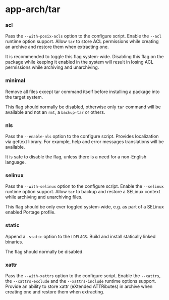 # app-arch/tar
### acl
Pass the `--with-posix-acls` option to the configure script. Enable the `--acl` runtime option support. Allow `tar` to store ACL permissions while creating an archive and restore them when extracting one.

It is recommended to toggle this flag system-wide. Disabling this flag on the package while keeping it enabled in the system will result in losing ACL permissions while archiving and unarchiving.

### minimal
Remove all files except tar command itself before installing a package into the target system.

This flag should normally be disabled, otherwise only `tar` command will be available and not an `rmt`, a `backup-tar` or others.

### nls
Pass the `--enable-nls` option to the configure script. Provides localization via gettext library. For example, help and error messages translations will be available.

It is safe to disable the flag, unless there is a need for a non-English language.

### selinux
Pass the `--with-selinux` option to the configure script. Enable the `--selinux` runtime option support. Allow `tar` to backup and restore a SELinux context while archiving and unarchiving files.

This flag should be only ever toggled system-wide, e.g. as part of a SELinux enabled Portage profile.

### static
Append a `-static` option to the `LDFLAGS`. Build and install statically linked binaries.

The flag should normally be disabled.

### xattr
Pass the `--with-xattrs` option to the configure script. Enable the `--xattrs`, the `--xattrs-exclude` and the `--xattrs-include` runtime options support. Provide an ability to store xattr (eXtended ATTRibutes) in archive when creating one and restore them when extracting.
